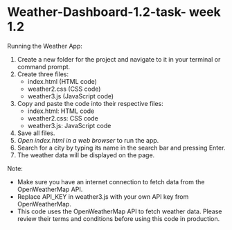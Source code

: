 # Weather-Dashboard-1.2-task- week 1.2

Running the Weather App:
1. Create a new folder for the project and navigate to it in your terminal or command prompt.
2. Create three files:
    - index.html (HTML code)
    - weather2.css (CSS code)
    - weather3.js (JavaScript code)
3. Copy and paste the code into their respective files:
    - index.html: HTML code
    - weather2.css: CSS code
    - weather3.js: JavaScript code
4. Save all files.
5. *Open index.html in a web browser* to run the app.
6. Search for a city by typing its name in the search bar and pressing Enter.
7. The weather data will be displayed on the page.

Note:
- Make sure you have an internet connection to fetch data from the OpenWeatherMap API.
- Replace API_KEY in weather3.js with your own API key from OpenWeatherMap.
- This code uses the OpenWeatherMap API to fetch weather data. Please review their terms and conditions before using this code in production.

